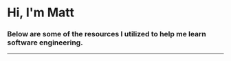 # Hi, I'm Matt
### Below are some of the resources I utilized to help me learn software engineering.
---
